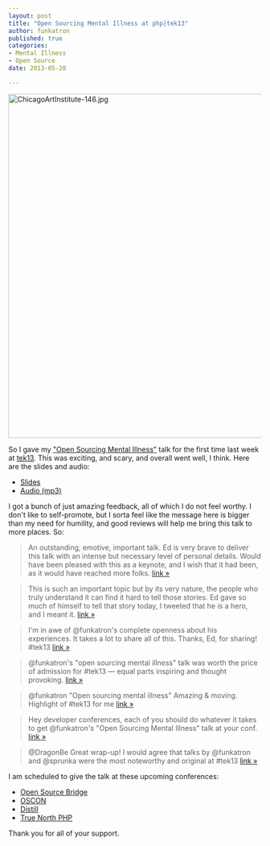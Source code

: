 ```yaml
---
layout: post
title: "Open Sourcing Mental Illness at php|tek13"
author: funkatron
published: true
categories:
- Mental Illness
- Open Source
date: 2013-05-20

---
```


<a href="http://www.flickr.com/photos/funkatron/1584798852/" title="ChicagoArtInstitute-146.jpg by funkatron, on Flickr"><img src="http://farm3.staticflickr.com/2249/1584798852_c2e41cf1df_b.jpg" width="1024" height="684" alt="ChicagoArtInstitute-146.jpg"></a>

So I gave my ["Open Sourcing Mental Illness"](http://funkatron.com/posts/open-sourcing-mental-illness.html) talk for the first time last week at [tek13](http://tek.phparch.com/). This was exciting, and scary, and overall went well, I think. Here are the slides and audio:

- [Slides](http://j.mp/osmislides)
- [Audio (mp3)](http://j.mp/osmiaudio)

I got a bunch of just amazing feedback, all of which I do not feel worthy. I don't like to self-promote, but I sorta feel like the message here is bigger than my need for humility, and good reviews will help me bring this talk to more places. So:

> An outstanding, emotive, important talk. Ed is very brave to deliver this talk with an intense but necessary level of personal details. Would have been pleased with this as a keynote, and I wish that it had been, as it would have reached more folks. [link &raquo;](https://joind.in/talk/view/8620)

> This is such an important topic but by its very nature, the people who truly understand it can find it hard to tell those stories. Ed gave so much of himself to tell that story today, I tweeted that he is a hero, and I meant it. [link &raquo;](https://joind.in/talk/view/8620)

> I'm in awe of @funkatron's complete openness about his experiences. It takes a lot to share all of this. Thanks, Ed, for sharing! #tek13 [link &raquo;](http://twitter.com/ramsey/status/335085671049990146)

> @funkatron's "open sourcing mental illness" talk was worth the price of admission for #tek13 — equal parts inspiring and thought provoking. [link &raquo;](http://twitter.com/mikegreiling/status/335085214210596864)

> @funkatron "Open sourcing mental illness" Amazing & moving. Highlight of #tek13 for me [link &raquo;](http://twitter.com/ieatkillerbees/status/335085187140558848)

> Hey developer conferences, each of you should do whatever it takes to get @funkatron's "Open Sourcing Mental Illness" talk at your conf. [link &raquo;](http://twitter.com/JeremyKendall/status/335788252529299458)

> @DragonBe Great wrap-up! I would agree that talks by @funkatron and @sprunka were the most noteworthy and original at #tek13 [link &raquo;](http://twitter.com/PSchwisow/status/336456861551321090)

I am scheduled to give the talk at these upcoming conferences:

- [Open Source Bridge](http://opensourcebridge.org/sessions/949)
- [OSCON](http://www.oscon.com/oscon2013/public/schedule/detail/29097)
- [Distill](https://distill.engineyard.com/speakers#ed)
- [True North PHP](http://truenorthphp.com/)

Thank you for all of your support.

